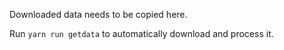Downloaded data needs to be copied here.

Run `yarn run getdata` to automatically download and process it.
